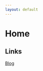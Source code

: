 ```yaml
---
layout: default
---
```


Home
========

Links
--------
[Blog](https://lsvmoretti.github.io/unsociable.github.io/blog "Blog")
